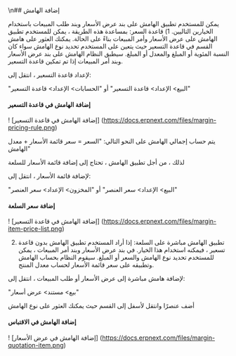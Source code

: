 \n## إضافة الهامش

يمكن للمستخدم تطبيق الهامش على بند عرض الأسعار وبند طلب المبيعات باستخدام الخيارين التاليين. 1) قاعدة السعر: بمساعدة هذه الطريقة ، يمكن للمستخدم تطبيق الهامش على عرض الأسعار وأمر المبيعات بناءً على الحالة. يمكنك العثور على هامش القسم في قاعدة التسعير حيث يتعين على المستخدم تحديد نوع الهامش سواء كان النسبة المئوية أو المبلغ والمعدل أو المبلغ. سيطبق النظام الهامش على بند عرض الأسعار وبند أمر المبيعات إذا تم تمكين قاعدة التسعير.

لإعداد قاعدة التسعير ، انتقل إلى:

"البيع> الإعداد> قاعدة التسعير" أو "الحسابات> الإعداد> قاعدة التسعير"

#### إضافة الهامش في قاعدة التسعير

! [إضافة الهامش في قاعدة التسعير] (https://docs.erpnext.com/files/margin-pricing-rule.png)

يتم حساب إجمالي الهامش على النحو التالي: "السعر = سعر قائمة الأسعار + معدل الهامش"

لذلك ، من أجل تطبيق الهامش ، تحتاج إلى إضافة قائمة الأسعار للسلعة

لإضافة قائمة الأسعار ، انتقل إلى:

"البيع> الإعداد> سعر العنصر" أو "المخزون> الإعداد> سعر العنصر"

#### إضافة سعر السلعة

! [إضافة الهامش في قاعدة التسعير] (https://docs.erpnext.com/files/margin-item-price-list.png)

2) تطبيق الهامش مباشرة على السلعة: إذا أراد المستخدم تطبيق الهامش بدون قاعدة تسعير ، فيمكنه استخدام هذا الخيار. في بند عرض الأسعار وبند أمر المبيعات ، يمكن للمستخدم تحديد نوع الهامش والسعر أو المبلغ. سيقوم النظام بحساب الهامش وتطبيقه على سعر قائمة الأسعار لحساب معدل المنتج.

لإضافة هامش مباشرة إلى عرض الأسعار أو طلب المبيعات ، انتقل إلى:

"بيع> مستند> عرض أسعار"

أضف عنصرًا وانتقل لأسفل إلى القسم حيث يمكنك العثور على نوع الهامش

#### إضافة الهامش في الاقتباس

! [إضافة الهامش في عرض الأسعار] (https://docs.erpnext.com/files/margin-quotation-item.png)